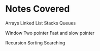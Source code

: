# Notes Covered

Arrays
Linked List
Stacks
Queues

Window
Two pointer
Fast and slow pointer

Recursion
Sorting
Searching
